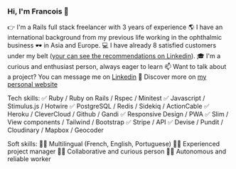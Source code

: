 ### Hi, I'm Francois 👋

👉 I'm a Rails full stack freelancer with 3 years of experience
🌎 I have an international background from my previous life working in the ophthalmic business 🕶 in Asia and Europe.
💻 I have already 8 satisfied customers under my belt ([your can see the recommendations on Linkedin](https://www.linkedin.com/in/francois-dumas-lattaque/)).
🎓 I'm a curious and enthusiast person, always eager to learn
📫 Want to talk about a project? You can message me on [Linkedin](https://www.linkedin.com/in/francois-dumas-lattaque/)
📖 Discover more on [my personal website](https://francois-dl.netlify.app/)

Tech skills:
✅ Ruby / Ruby on Rails / Rspec / Minitest
✅ Javascript / Stimulus.js / Hotwire
✅ PostgreSQL / Redis / Sidekiq / ActionCable
✅ Heroku / CleverCloud / Github / Gandi
✅ Responsive Design / PWA
✅ Slim / View components / Tailwind / Bootstrap
✅ Stripe / API
✅ Devise / Pundit / Cloudinary / Mapbox / Geocoder

Soft skills:
🤹🏼 Multilingual (French, English, Portuguese)
🤹🏼 Experienced project manager
🤹🏼 Collaborative and curious person
🤹🏼 Autonomous and reliable worker
